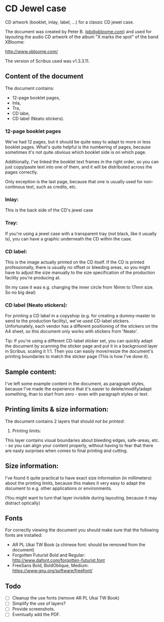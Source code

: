 # CD Jewel case

CD artwork (booklet, inlay, label, ...) for a classic CD jewel case.

The document was created by Peter B. (pb@xbloome.com) and used for layouting the audio CD artwork of the album "X marks the spot" of the band XBloome:

http://www.xbloome.com/

The version of Scribus used was v1.3.3.11.

## Content of the document

The document contains:

- 12-page booklet pages,
- Inla,
- Tra,
- CD labe,
- CD label (Neato stickers).


###  12-page booklet pages

We've had 12 pages, but it should be quite easy to adapt to more or less booklet pages. What's quite helpful is the numbering of pages, because sometimes it's not quite obvious which booklet side is on which page.

Additionally, I've linked the booklet text frames in the right order, so you can just copy/paste text into one of them, and it will be distributed across the pages correctly.

Only exception is the last page, because that one is usually used for non-continous text, such as credits, etc.

### Inlay:

This is the back side of the CD's jewel case

### Tray:

If you're using a jewel case with a transparent tray (not black, like it usually is), you can have a graphic underneath the CD within the case.

### CD label:

This is the image actually printed on the CD itself. If the CD is printed professionally, there is usually no offset or bleeding areas, so you might have to adjust the size manually to the size specification of the production facility you're producing at.

(In my case it was e.g. changing the inner circle from 16mm to 17mm size. So no big deal)

### CD label (Neato stickers):

For printing a CD label in a copyshop (e.g. for creating a dummy-master to send to the production facility), we've used CD-label stickers. Unfortunately, each vendor has a different positioning of the stickers on the A4 sheet, so this document only works with stickers from 'Neato'.

Tip: If you're using a different CD-label sticker set, you can quickly adapt the document by scanning the sticker page and put it in a background layer in Scribus, scaling it 1:1. Then you can easily move/resize the document's printing boundaries to match the sticker page (This is how I've done it).


## Sample content:

I've left some example content in the document, as paragraph styles, because I've made the experience that it's easier to delete/modify/adapt something, than to start from zero - even with paragraph styles or text. 


## Printing limits & size information:

The document contains 2 layers that should _not be printed_:

1) Printing limits:

This layer contains visual boundaries about bleeding edges, safe-areas, etc. - so you can align your content properly, without having to fear that there are nasty surprises when comes to final printing and cutting.

## Size information:

I've found it quite practical to have exact size information (in millimeters) about the printing limits, because this makes it very easy to adapt the document to e.g. other applications or environments.

(You might want to turn that layer invisible during layouting, because it may distract optically)


## Fonts

For correctly viewing the document you should make sure that the following fonts are installed:

  - AR PL Ukai TW Book (a chinese font: should be removed from the document)
  - Forgotten Futurist Bold and Regular:  
    <http://www.dafont.com/forgotten-futurist.font>
  - FreeSans Bold, BoldOblique, Medium:  
    <https://www.gnu.org/software/freefont/>


## Todo

- [ ] Cleanup the use fonts (remove AR PL Ukai TW Book)
- [ ] Simplify the use of layers?
- [ ] Provide screenshots.
- [ ] Eventually add the PDF.

